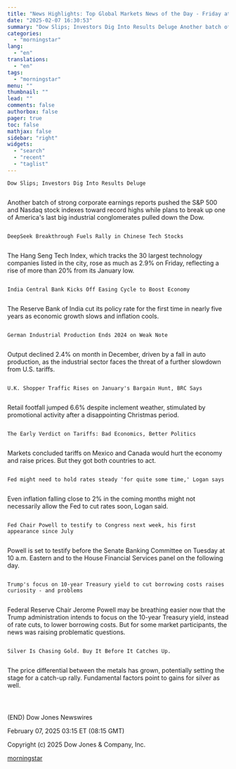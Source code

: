 ```yaml
---
title: "News Highlights: Top Global Markets News of the Day - Friday at 3 AM ET"
date: "2025-02-07 16:30:53"
summary: "Dow Slips; Investors Dig Into Results Deluge Another batch of strong corporate earnings reports pushed the S&amp;P 500 and Nasdaq stock indexes toward record highs while plans to break up one of America's last big industrial conglomerates pulled down the Dow. DeepSeek Breakthrough Fuels Rally in Chinese Tech Stocks The..."
categories:
  - "morningstar"
lang:
  - "en"
translations:
  - "en"
tags:
  - "morningstar"
menu: ""
thumbnail: ""
lead: ""
comments: false
authorbox: false
pager: true
toc: false
mathjax: false
sidebar: "right"
widgets:
  - "search"
  - "recent"
  - "taglist"
---
```


```
Dow Slips; Investors Dig Into Results Deluge 
 
```

Another batch of strong corporate earnings reports pushed the S&P 500 and Nasdaq stock indexes toward record highs while plans to break up one of America's last big industrial conglomerates pulled down the Dow.

```
 
DeepSeek Breakthrough Fuels Rally in Chinese Tech Stocks 
 
```

The Hang Seng Tech Index, which tracks the 30 largest technology companies listed in the city, rose as much as 2.9% on Friday, reflecting a rise of more than 20% from its January low.

```
 
India Central Bank Kicks Off Easing Cycle to Boost Economy 
 
```

The Reserve Bank of India cut its policy rate for the first time in nearly five years as economic growth slows and inflation cools.

```
 
German Industrial Production Ends 2024 on Weak Note 
 
```

Output declined 2.4% on month in December, driven by a fall in auto production, as the industrial sector faces the threat of a further slowdown from U.S. tariffs.

```
 
U.K. Shopper Traffic Rises on January's Bargain Hunt, BRC Says 
 
```

Retail footfall jumped 6.6% despite inclement weather, stimulated by promotional activity after a disappointing Christmas period.

```
 
The Early Verdict on Tariffs: Bad Economics, Better Politics 
 
```

Markets concluded tariffs on Mexico and Canada would hurt the economy and raise prices. But they got both countries to act.

```
 
Fed might need to hold rates steady 'for quite some time,' Logan says 
 
```

Even inflation falling close to 2% in the coming months might not necessarily allow the Fed to cut rates soon, Logan said.

```
 
Fed Chair Powell to testify to Congress next week, his first appearance since July 
 
```

Powell is set to testify before the Senate Banking Committee on Tuesday at 10 a.m. Eastern and to the House Financial Services panel on the following day.

```
 
Trump's focus on 10-year Treasury yield to cut borrowing costs raises curiosity - and problems 
 
```

Federal Reserve Chair Jerome Powell may be breathing easier now that the Trump administration intends to focus on the 10-year Treasury yield, instead of rate cuts, to lower borrowing costs. But for some market participants, the news was raising problematic questions.

```
 
Silver Is Chasing Gold. Buy It Before It Catches Up. 
 
```

The price differential between the metals has grown, potentially setting the stage for a catch-up rally. Fundamental factors point to gains for silver as well.

```
 
 
```

(END) Dow Jones Newswires

February 07, 2025 03:15 ET (08:15 GMT)

Copyright (c) 2025 Dow Jones & Company, Inc.

[morningstar](https://www.morningstar.com/news/dow-jones/202502073217/news-highlights-top-global-markets-news-of-the-day-friday-at-3-am-et)
